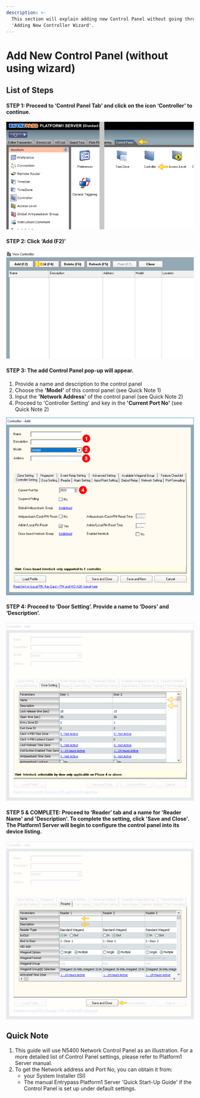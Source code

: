 ```yaml
---
description: >-
  This section will explain adding new Control Panel without going through the
  'Adding New Controller Wizard'.
---
```


# Add New Control Panel \(without using wizard\)

## List of Steps

#### STEP 1: Proceed to ‘Control Panel Tab’ and click on the icon ‘Controller’ to continue.

![](../.gitbook/assets/untitled1a%20%284%29.png)



#### STEP 2: Click ‘Add \(F2\)’

![](../.gitbook/assets/untitled2a.png)



#### STEP 3: The add Control Panel pop-up will appear.

1. Provide a name and description to the control panel
2. Choose the **'Model'** of this control panel \(see Quick Note 1\)
3. Input the **'Network Address'** of the control panel \(see Quick Note 2\)
4. Proceed to 'Controller Setting' and key in the **'Current Port No'** \(see Quick Note 2\)

![](../.gitbook/assets/untitled3b%20%283%29.png)



#### STEP 4: Proceed to ‘Door Setting’. Provide a name to ‘Doors’ and ‘Description’.

![](../.gitbook/assets/untitled4a%20%285%29.png)



#### STEP 5 & COMPLETE: Proceed to ‘Reader’ tab and a name for 'Reader Name' and 'Description'. To complete the setting, click 'Save and Close'. The Platform1 Server will begin to configure the control panel into its device listing.

![](../.gitbook/assets/untitled5a.png)

## Quick Note

1. This guide will use N5400 Network Control Panel as an illustration. For a more detailed list of Control Panel settings, please refer to Platform1 Server manual. 
2. To get the Network address and Port No, you can obtain it from:
   * your System Installer \(SI\)
   * The manual Entrypass Platform1 Server 'Quick Start-Up Guide' if the Control Panel is set up under default settings.

